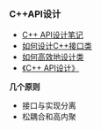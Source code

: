 ### C++API设计 ###
- [C++ API设计笔记](https://blog.csdn.net/fengbingchun/article/details/105178753)  
- [如何设计C++接口类](https://www.jianshu.com/p/2f870b7a3434)
- [如何高效地设计类](coder.amazingdemo.top/post/cpp_设计高效的类/)
- [《C++ API设计》](wiki.cgt3d.cn/mediawiki/index.php/文件:C%2B%2B_API设计.pdf)

**几个原则**
- 接口与实现分离
- 松耦合和高内聚

